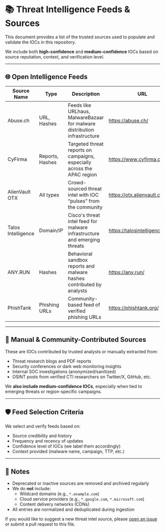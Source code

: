 # 📚 Threat Intelligence Feeds & Sources

This document provides a list of the trusted sources used to populate and validate the IOCs in this repository.

We include both **high-confidence** and **medium-confidence** IOCs based on source reputation, context, and verification level.

---

## 🌐 Open Intelligence Feeds

| Source Name        | Type             | Description                                                                 | URL                             |
|--------------------|------------------|-----------------------------------------------------------------------------|----------------------------------|
| Abuse.ch           | URL, Hashes      | Feeds like URLhaus, MalwareBazaar for malware distribution infrastructure   | https://abuse.ch/               |
| CyFirma            | Reports, Hashes  | Targeted threat reports on campaigns, especially across the APAC region     | https://www.cyfirma.com/        |
| AlienVault OTX     | All types        | Crowd-sourced threat intel with IOC “pulses” from the community             | https://otx.alienvault.com/     |
| Talos Intelligence | Domain/IP        | Cisco's threat intel feed for malware infrastructure and emerging threats   | https://talosintelligence.com/  |
| ANY.RUN            | Hashes           | Behavioral sandbox reports and malware hashes contributed by analysts       | https://any.run/                |
| PhishTank          | Phishing URLs    | Community-based feed of verified phishing URLs                              | https://phishtank.org/          |

---

## 🧪 Manual & Community-Contributed Sources

These are IOCs contributed by trusted analysts or manually extracted from:
- Threat research blogs and PDF reports
- Security conferences or dark web monitoring insights
- Internal SOC investigations (anonymized/sanitized)
- OSINT posts from verified CTI researchers on Twitter/X, GitHub, etc.

We **also include medium-confidence IOCs**, especially when tied to emerging threats or region-specific campaigns.

---

## 🛡️ Feed Selection Criteria

We select and verify feeds based on:

- Source credibility and history
- Frequency and recency of updates
- Confidence level of IOCs (we label them accordingly)
- Context provided (malware name, campaign, TTP, etc.)

---

## 📝 Notes

- Deprecated or inactive sources are removed and archived regularly
- We do **not** include:
  - Wildcard domains (e.g., `*.example.com`)
  - Cloud service providers (e.g., `*.google.com`, `*.microsoft.com`)
  - Content delivery networks (CDNs)
- All entries are normalized and deduplicated during ingestion

If you would like to suggest a new threat intel source, please [open an issue](https://github.com/pisut-muangsamai/blocklist-recommendations/issues) or submit a pull request to this file.

